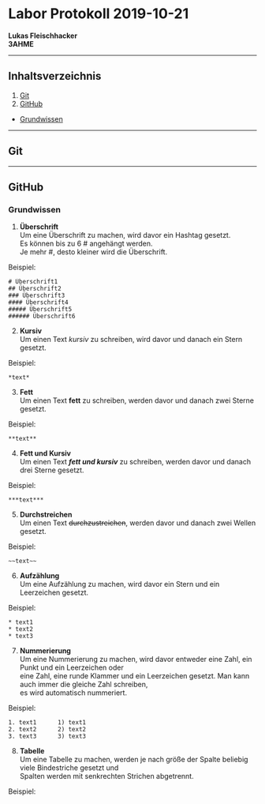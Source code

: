 # Labor Protokoll 2019-10-21
         
**Lukas Fleischhacker**       
**3AHME**   

----------------------------

## Inhaltsverzeichnis    
1) [Git](#git)  
2) [GitHub](#github)
* [Grundwissen](#grundwissen)

----------------------------

## Git  
----------------------------
## GitHub  
 ### Grundwissen  
1) **Überschrift**  
  Um eine Überschrift zu machen, wird davor ein Hashtag gesetzt.   
  Es können bis zu 6 # angehängt werden.   
  Je mehr #, desto kleiner wird die Überschrift.  
  
  Beispiel:  
  
    # Überschrift1    
    ## Überschrift2    
    ### Überschrift3  
    #### Überschrift4  
    ##### Überschrift5  
    ###### Überschrift6
  
2) **Kursiv**  
  Um einen Text *kursiv* zu schreiben, wird davor und danach ein Stern gesetzt.  
  
 Beispiel:  
  
    *text*  
    
3) **Fett**  
  Um einen Text **fett** zu schreiben, werden davor und danach zwei Sterne gesetzt.  
  
 Beispiel:  
  
    **text**  
    
4) **Fett und Kursiv**  
  Um einen Text ***fett und kursiv*** zu schreiben, werden davor und danach drei Sterne gesetzt.  
  
 Beispiel:  
  
    ***text***  
    
5) **Durchstreichen**  
  Um einen Text ~~durchzustreichen~~, werden davor und danach zwei Wellen gesetzt.  
  
 Beispiel:  
  
    ~~text~~  
    
6) **Aufzählung**  
  Um eine Aufzählung zu machen, wird davor ein Stern und ein Leerzeichen gesetzt.  
  
 Beispiel:  
  
    * text1  
    * text2  
    * text3  
    
7) **Nummerierung**  
  Um eine Nummerierung zu machen, wird davor entweder eine Zahl, ein Punkt und ein Leerzeichen oder   
  eine Zahl, eine runde Klammer und ein Leerzeichen gesetzt. Man kann auch immer die gleiche Zahl schreiben,  
  es wird automatisch nummeriert.  
  
 Beispiel:  
 
    1. text1      1) text1  
    2. text2      2) text2  
    3. text3      3) text3  
    
8) **Tabelle**  
  Um eine Tabelle zu machen, werden je nach größe der Spalte beliebig viele Bindestriche gesetzt und  
  Spalten werden mit senkrechten Strichen abgetrennt.  
  
 Beispiel:  
 
    
    
  
    

    
  
  
  
  
